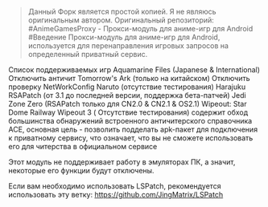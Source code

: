 >Данный Форк является простой копией. Я не являюсь оригинальным автором. Оригинальный репозиторий:
#AnimeGamesProxy - Прокси-модуль для аниме-игр для Android
#Введение 
Прокси-модуль для аниме-игр для Android, используется для перенаправления игровых запросов на определенный приватный сервис.

Список поддерживаемых игр 
Aquamarine Files (Japanese & International) 
Отключить античит 
Tomorrow's Ark (только на китайском) 
Отключить проверку NetWorkConfig 
Naruto (отсутствие тестирования) 
Harajuku 
RSAPatch (от 3.1 до последней версии, поддержка бета-патчей) 
Jedi Zone Zero (RSAPatch только для CN2.0 & CN2.1 & OS2.1) 
Wipeout: Star Dome Railway 
Wipeout 3 ( Отсутствие тестирования) 
содержит обход большинства обнаружений встроенного античитерского справочника ACE, основная цель - позволить подделать apk-пакет для подключения к приватному сервису, что означает, что вы не сможете использовать его для читерства в официальном сервисе

Этот модуль не поддерживает работу в эмуляторах ПК, а значит, некоторые его функции будут отключены.

Если вам необходимо использовать LSPatch, рекомендуется использовать эту ветку: 
https://github.com/JingMatrix/LSPatch
